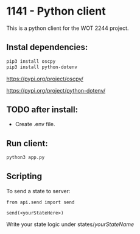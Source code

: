 # 1141 - Python client

This is a python client for the WOT 2244 project.

## Instal dependencies:

```Bash
pip3 install oscpy
pip3 install python-dotenv
```

https://pypi.org/project/oscpy/

https://pypi.org/project/python-dotenv/

## TODO after install:

- Create .env file.

## Run client:

```Bash
python3 app.py
```

## Scripting

To send a state to server:

```
from api.send import send

send(<yourStateHere>)
```

Write your state logic under states/_yourStateName_
